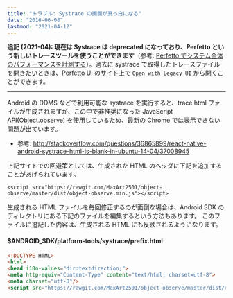 ```yaml
---
title: "トラブル: Systrace の画面が真っ白になる"
date: "2016-06-08"
lastmod: "2021-04-12"
---
```


__追記 (2021-04): 現在は Systrace は deprecated になっており、Perfetto という新しいトレースツールを使うことができます__（参考: [Perfetto でシステム全体のパフォーマンスを計測する](./perfetto.html)）。過去に systrace で取得したトレースファイルを開きたいときは、[Perfetto UI](https://ui.perfetto.dev/) のサイト上で `Open with Legacy UI` から開くことができます。

----

Android の DDMS などで利用可能な systrace を実行すると、trace.html ファイルが生成されますが、この中で非推奨になった JavaScript API(Object.observe) を使用しているため、最新の Chrome では表示できない問題が出ています。

- 参考: http://stackoverflow.com/questions/36865899/react-native-android-systrace-html-is-blank-in-ubuntu-14-04/37008945

上記サイトでの回避策としては、生成された HTML のヘッダに下記を追加することがあげられています。

```
<script src="https://rawgit.com/MaxArt2501/object-observe/master/dist/object-observe.min.js"></script>
```

生成される HTML ファイルを毎回修正するのが面倒な場合は、Android SDK のディレクトリにある下記のファイルを編集するという方法もあります。
このファイルに追記した内容は、生成される HTML にも反映されるようになります。

#### $ANDROID_SDK/platform-tools/systrace/prefix.html

```html
<!DOCTYPE HTML>
<html>
<head i18n-values="dir:textdirection;">
<meta http-equiv="Content-Type" content="text/html; charset=utf-8">
<meta charset="utf-8"/>
<script src="https://rawgit.com/MaxArt2501/object-observe/master/dist/object-observe.min.js"></script>  ★これを追加
```

